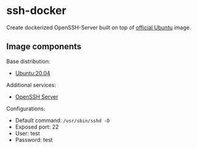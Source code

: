 # ssh-docker

Create dockerized OpenSSH-Server built on top of [official Ubuntu](https://registry.hub.docker.com/_/ubuntu/) image.  

## Image components

Base distribution:
* [Ubuntu:20.04](https://packages.ubuntu.com/focal/ubuntu-minimal)

Additional services:
* [OpenSSH Server](https://ubuntu.com/server/docs/service-openssh)

Configurations:
* Default command: `/usr/sbin/sshd -D`
* Exposed port: 22
* User: test
* Password: test

